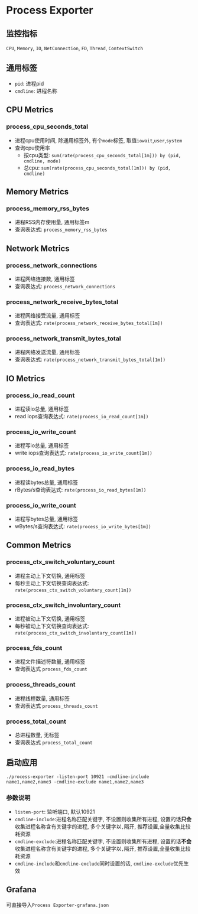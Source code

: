 # Process Exporter

## 监控指标
`CPU`, `Memory`, `IO`, `NetConnection`, `FD`, `Thread`, `ContextSwitch`

## 通用标签
* `pid`: 进程pid
* `cmdline`: 进程名称

## CPU Metrics
### process_cpu_seconds_total
* 进程cpu使用时间, 除通用标签外, 有个`mode`标签, 取值`iowait`,`user`,`system`
* 查询cpu使用率
  * 按cpu类型: `sum(rate(process_cpu_seconds_total[1m])) by (pid, cmdline, mode)`
  * 总cpu:  `sum(rate(process_cpu_seconds_total[1m])) by (pid, cmdline)`
  

## Memory Metrics
### process_memory_rss_bytes
* 进程RSS内存使用量, 通用标签m
* 查询表达式: `process_memory_rss_bytes`

## Network Metrics
### process_network_connections
* 进程网络连接数, 通用标签
* 查询表达式: `process_network_connections`

### process_network_receive_bytes_total
* 进程网络接受流量, 通用标签
* 查询表达式: `rate(process_network_receive_bytes_total[1m])`

### process_network_transmit_bytes_total
* 进程网络发送流量, 通用标签
* 查询表达式: `rate(process_network_transmit_bytes_total[1m])`


## IO Metrics
### process_io_read_count
* 进程读io总量, 通用标签
* read iops查询表达式: `rate(process_io_read_count[1m])`

### process_io_write_count
* 进程写io总量, 通用标签
* write iops查询表达式: `rate(process_io_write_count[1m])`

### process_io_read_bytes
* 进程读bytes总量, 通用标签
* rBytes/s查询表达式: `rate(process_io_read_bytes[1m])`

### process_io_write_count
* 进程写bytes总量, 通用标签
* wBytes/s查询表达式: `rate(process_io_write_bytes[1m])`

## Common Metrics
### process_ctx_switch_voluntary_count
* 进程主动上下文切换, 通用标签
* 每秒主动上下文切换查询表达式: `rate(process_ctx_switch_voluntary_count[1m])`

### process_ctx_switch_involuntary_count
* 进程被动上下文切换, 通用标签
* 每秒被动上下文切换查询表达式: `rate(process_ctx_switch_involuntary_count[1m])`

### process_fds_count
* 进程文件描述符数量, 通用标签
* 查询表达式 `process_fds_count`

### process_threads_count
* 进程线程数量, 通用标签
* 查询表达式 `process_threads_count`

### process_total_count
* 总进程数量, 无标签
* 查询表达式 `process_total_count`

## 启动应用
`./process-exporter -listen-port 10921 -cmdline-include name1,name2,name3 -cmdline-exclude name1,name2,name3`

### 参数说明
* `listen-port`: 监听端口, 默认10921
* `cmdline-include`:进程名称匹配关键字, 不设置则收集所有进程, 设置的话**只会**收集进程名称含有关键字的进程, 多个关键字以`,`隔开, 推荐设置,全量收集比较耗资源
* `cmdline-exclude`:进程名称匹配关键字, 不设置则收集所有进程, 设置的话**不会**收集进程名称含有关键字的进程, 多个关键字以`,`隔开, 推荐设置,全量收集比较耗资源
* `cmdline-include`和`cmdline-exclude`同时设置的话, `cmdline-exclude`优先生效

## Grafana
可直接导入`Process Exporter-grafana.json`